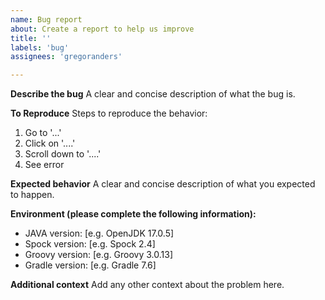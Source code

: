 ```yaml
---
name: Bug report
about: Create a report to help us improve
title: ''
labels: 'bug'
assignees: 'gregoranders'

---
```


**Describe the bug**
A clear and concise description of what the bug is.

**To Reproduce**
Steps to reproduce the behavior:
1. Go to '...'
2. Click on '....'
3. Scroll down to '....'
4. See error

**Expected behavior**
A clear and concise description of what you expected to happen.

**Environment (please complete the following information):**

- JAVA version: [e.g. OpenJDK 17.0.5]
- Spock version: [e.g. Spock 2.4]
- Groovy version: [e.g. Groovy 3.0.13]
- Gradle version: [e.g. Gradle 7.6]

**Additional context**
Add any other context about the problem here.
